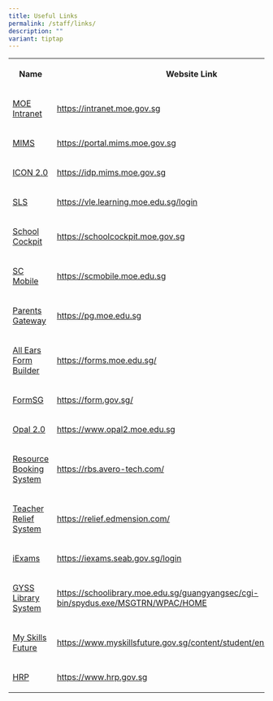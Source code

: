 ```yaml
---
title: Useful Links
permalink: /staff/links/
description: ""
variant: tiptap
---
```

<table><tbody><tr><th rowspan="1" colspan="1"><p>Name</p></th><th rowspan="1" colspan="1"><p>Website Link</p></th></tr><tr><td rowspan="1" colspan="1"><p><a href="https://intranet.moe.gov.sg" rel="noopener noreferrer nofollow" target="_blank">MOE Intranet</a></p></td><td rowspan="1" colspan="1"><p><a href="https://intranet.moe.gov.sg" rel="noopener noreferrer nofollow" target="_blank">https://intranet.moe.gov.sg</a></p></td></tr><tr><td rowspan="1" colspan="1"><p><a href="https://portal.mims.moe.gov.sg" rel="noopener noreferrer nofollow" target="_blank">MIMS</a></p></td><td rowspan="1" colspan="1"><p><a href="https://portal.mims.moe.gov.sg" rel="noopener noreferrer nofollow" target="_blank">https://portal.mims.moe.gov.sg</a></p></td></tr><tr><td rowspan="1" colspan="1"><p><a href="https://idp.mims.moe.gov.sg/" rel="noopener noreferrer nofollow" target="_blank">ICON 2.0</a></p></td><td rowspan="1" colspan="1"><p><a href="https://idp.mims.moe.gov.sg" rel="noopener noreferrer nofollow" target="_blank">https://idp.mims.moe.gov.sg</a></p></td></tr><tr><td rowspan="1" colspan="1"><p><a href="https://vle.learning.moe.edu.sg/login" rel="noopener noreferrer nofollow" target="_blank">SLS</a></p></td><td rowspan="1" colspan="1"><p><a href="https://vle.learning.moe.edu.sg/login" rel="noopener noreferrer nofollow" target="_blank">https://vle.learning.moe.edu.sg/login</a></p></td></tr><tr><td rowspan="1" colspan="1"><p><a href="https://schoolcockpit.moe.gov.sg/" rel="noopener noreferrer nofollow" target="_blank">School Cockpit</a></p></td><td rowspan="1" colspan="1"><p><a href="https://schoolcockpit.moe.gov.sg" rel="noopener noreferrer nofollow" target="_blank">https://schoolcockpit.moe.gov.sg</a></p></td></tr><tr><td rowspan="1" colspan="1"><p><a href="https://scmobile.moe.edu.sg" rel="noopener noreferrer nofollow" target="_blank">SC Mobile</a></p></td><td rowspan="1" colspan="1"><p><a href="https://scmobile.moe.edu.sg" rel="noopener noreferrer nofollow" target="_blank">https://scmobile.moe.edu.sg</a></p></td></tr><tr><td rowspan="1" colspan="1"><p><a href="https://pg.moe.edu.sg" rel="noopener noreferrer nofollow" target="_blank">Parents Gateway</a></p></td><td rowspan="1" colspan="1"><p><a href="https://pg.moe.edu.sg" rel="noopener noreferrer nofollow" target="_blank">https://pg.moe.edu.sg</a></p></td></tr><tr><td rowspan="1" colspan="1"><p><a href="https://forms.moe.edu.sg/" rel="noopener noreferrer nofollow" target="_blank">All Ears Form Builder</a></p></td><td rowspan="1" colspan="1"><p><a href="https://forms.moe.edu.sg/" rel="noopener noreferrer nofollow" target="_blank">https://forms.moe.edu.sg/</a></p></td></tr><tr><td rowspan="1" colspan="1"><p><a href="https://form.gov.sg/" rel="noopener noreferrer nofollow" target="_blank">FormSG</a></p></td><td rowspan="1" colspan="1"><p><a href="https://form.gov.sg/" rel="noopener noreferrer nofollow" target="_blank">https://form.gov.sg/</a></p></td></tr><tr><td rowspan="1" colspan="1"><p><a href="https://www.opal2.moe.edu.sg" rel="noopener noreferrer nofollow" target="_blank">Opal 2.0</a></p></td><td rowspan="1" colspan="1"><p><a href="https://www.opal2.moe.edu.sg" rel="noopener noreferrer nofollow" target="_blank">https://www.opal2.moe.edu.sg</a></p></td></tr><tr><td rowspan="1" colspan="1"><p><a href="https://rbs.avero-tech.com/" rel="noopener noreferrer nofollow" target="_blank">Resource Booking System</a></p></td><td rowspan="1" colspan="1"><p><a href="https://rbs.avero-tech.com/" rel="noopener noreferrer nofollow" target="_blank">https://rbs.avero-tech.com/</a></p></td></tr><tr><td rowspan="1" colspan="1"><p><a href="https://relief.edmension.com/" rel="noopener noreferrer nofollow" target="_blank">Teacher Relief System</a></p></td><td rowspan="1" colspan="1"><p><a href="https://relief.edmension.com/" rel="noopener noreferrer nofollow" target="_blank">https://relief.edmension.com/</a></p></td></tr><tr><td rowspan="1" colspan="1"><p><a href="https://iexams.seab.gov.sg/login" rel="noopener noreferrer nofollow" target="_blank">iExams</a></p></td><td rowspan="1" colspan="1"><p><a href="https://iexams.seab.gov.sg/login" rel="noopener noreferrer nofollow" target="_blank">https://iexams.seab.gov.sg/login</a></p></td></tr><tr><td rowspan="1" colspan="1"><p><a href="https://schoolibrary.moe.edu.sg/guangyangsec/cgi-bin/spydus.exe/MSGTRN/WPAC/HOME" rel="noopener noreferrer nofollow" target="_blank">GYSS Library System</a></p></td><td rowspan="1" colspan="1"><p><a href="https://schoolibrary.moe.edu.sg/guangyangsec/cgi-bin/spydus.exe/MSGTRN/WPAC/HOME" rel="noopener noreferrer nofollow" target="_blank">https://schoolibrary.moe.edu.sg/guangyangsec/cgi-bin/spydus.exe/MSGTRN/WPAC/HOME</a></p></td></tr><tr><td rowspan="1" colspan="1"><p><a href="https://www.myskillsfuture.gov.sg/content/student/en/secondary.html" rel="noopener noreferrer nofollow" target="_blank">My Skills Future</a></p></td><td rowspan="1" colspan="1"><p><a href="https://www.myskillsfuture.gov.sg/content/student/en/secondary.html" rel="noopener noreferrer nofollow" target="_blank">https://www.myskillsfuture.gov.sg/content/student/en/secondary.html</a></p></td></tr><tr><td rowspan="1" colspan="1"><p><a href="https://www.hrp.gov.sg" rel="noopener noreferrer nofollow" target="_blank">HRP</a></p></td><td rowspan="1" colspan="1"><p><a href="https://www.hrp.gov.sg" rel="noopener noreferrer nofollow" target="_blank">https://www.hrp.gov.sg</a></p></td></tr></tbody></table><p></p>